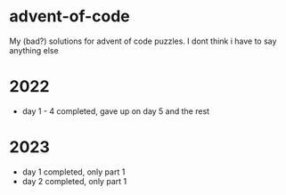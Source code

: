 # advent-of-code
My (bad?) solutions for advent of code puzzles. I dont think i have to say anything else

# 2022
- day 1 - 4 completed, gave up on day 5 and the rest

# 2023
- day 1 completed, only part 1
- day 2 completed, only part 1
